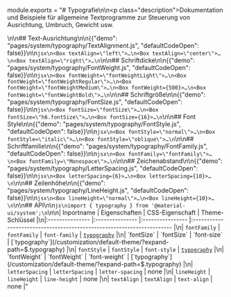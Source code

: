module.exports = "# Typografie\n\n<p class=\"description\">Dokumentation und Beispiele für allgemeine Textprogramme zur Steuerung von Ausrichtung, Umbruch, Gewicht usw.</p>\n\n## Text-Ausrichtung\n\n{{\"demo\": \"pages/system/typography/TextAlignment.js\", \"defaultCodeOpen\": false}}\n\n```jsx\n<Box textAlign=\"left\">…\n<Box textAlign=\"center\">…\n<Box textAlign=\"right\">…\n```\n\n## Schriftdicke\n\n{{\"demo\": \"pages/system/typography/FontWeight.js\", \"defaultCodeOpen\": false}}\n\n```jsx\n<Box fontWeight=\"fontWeightLight\">…\n<Box fontWeight=\"fontWeightRegular\">…\n<Box fontWeight=\"fontWeightMedium\">…\n<Box fontWeight={500}>…\n<Box fontWeight=\"fontWeightBold\">…\n```\n\n## Schriftgröße\n\n{{\"demo\": \"pages/system/typography/FontSize.js\", \"defaultCodeOpen\": false}}\n\n```jsx\n<Box fontSize=\"fontSize\">…\n<Box fontSize=\"h6.fontSize\">…\n<Box fontSize={16}>…\n```\n\n## Font Style\n\n{{\"demo\": \"pages/system/typography/FontStyle.js\", \"defaultCodeOpen\": false}}\n\n```jsx\n<Box fontStyle=\"normal\">…\n<Box fontStyle=\"italic\">…\n<Box fontStyle=\"oblique\">…\n```\n\n## Schriftfamilie\n\n{{\"demo\": \"pages/system/typography/FontFamily.js\", \"defaultCodeOpen\": false}}\n\n```jsx\n<Box fontFamily=\"fontFamily\">…\n<Box fontFamily=\"Monospace\">…\n```\n\n## Zeichenabstand\n\n{{\"demo\": \"pages/system/typography/LetterSpacing.js\", \"defaultCodeOpen\": false}}\n\n```jsx\n<Box letterSpacing={6}>…\n<Box letterSpacing={10}>…\n```\n\n## Zeilenhöhe\n\n{{\"demo\": \"pages/system/typography/LineHeight.js\", \"defaultCodeOpen\": false}}\n\n```jsx\n<Box lineHeight=\"normal\">…\n<Box lineHeight={10}>…\n```\n\n## API\n\n```js\nimport { typography } from '@material-ui/system';\n```\n\n| Inportname      | Eigenschaften   | CSS-Eigenschaft  | Theme-Schlüssel                                                        |\n|:--------------- |:--------------- |:---------------- |:---------------------------------------------------------------------- |\n| `fontFamily`    | `fontFamily`    | `font-family`    | [`typography`](/customization/default-theme/?expand-path=$.typography) |\n| `fontSize`      | `fontSize`      | `font-size`      | [`typography`](/customization/default-theme/?expand-path=$.typography) |\n| `fontStyle`     | `fontStyle`     | `font-style`     | [`typography`](/customization/default-theme/?expand-path=$.typography) |\n| `fontWeight`    | `fontWeight`    | `font-weight`    | [`typography`](/customization/default-theme/?expand-path=$.typography) |\n| `letterSpacing` | `letterSpacing` | `letter-spacing` | none                                                                   |\n| `lineHeight`    | `lineHeight`    | `line-height`    | none                                                                   |\n| `textAlign`     | `textAlign`     | `text-align`     | none                                                                   |"